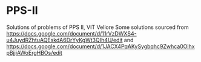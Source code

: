 # PPS-II
Solutions of problems of PPS II, VIT Vellore
Some solutions sourced from https://docs.google.com/document/d/11rVzDWXS4-u4JuydRZhtuAQEskdA6DrYyKgWt3QIh4U/edit and https://docs.google.com/document/d/1JACX4PqAKySygbqhc9Zwhca0OlhxpBjjiAWoErgHBOs/edit

